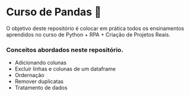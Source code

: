 # Curso de Pandas 🐼



O objetivo deste repositório é colocar em prática todos os ensinamentos aprendidos no curso de Python + RPA + Criação de Projetos Reais.

### Conceitos abordados neste repositório.
- Adicionando colunas
- Excluir linhas e colunas de um dataframe
- Ordernação
- Remover duplicatas
- Tratamento de dados

